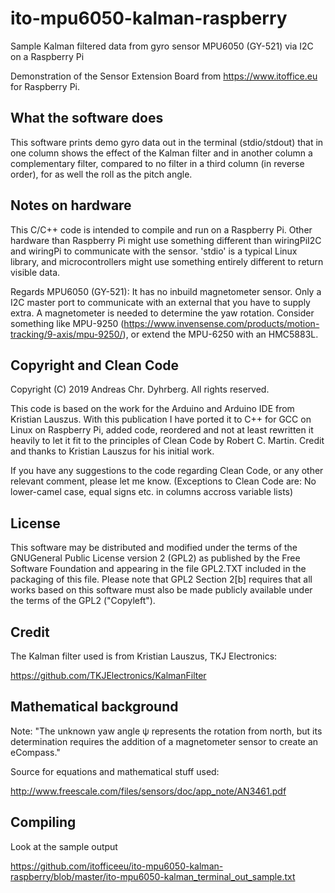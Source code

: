 # ito-mpu6050-kalman-raspberry
Sample Kalman filtered data from gyro sensor MPU6050 (GY-521) via I2C on a Raspberry Pi

Demonstration of the Sensor Extension Board from https://www.itoffice.eu for Raspberry Pi.

## What the software does
This software prints demo gyro data out in the terminal (stdio/stdout) that in one column shows the effect of the Kalman filter and in another column a complementary filter, compared to no filter in a third column (in reverse order), for as well the roll as the pitch angle.

## Notes on hardware
This C/C++ code is intended to compile and run on a Raspberry Pi. Other hardware than Raspberry Pi might use something different than wiringPiI2C and wiringPi to communicate with the sensor. 'stdio' is a typical Linux library, and microcontrollers might use something entirely different to return visible data.

Regards MPU6050 (GY-521): It has no inbuild magnetometer sensor. Only a I2C master port to communicate with an external that you have to supply extra. A magnetometer is needed to determine the yaw rotation. Consider something like MPU-9250 (https://www.invensense.com/products/motion-tracking/9-axis/mpu-9250/), or extend the MPU-6250 with an HMC5883L.

## Copyright and Clean Code
Copyright (C) 2019 Andreas Chr. Dyhrberg. All rights reserved.

This code is based on the work for the Arduino and Arduino IDE from Kristian Lauszus. With this publication I have ported it to C++ for GCC on Linux on Raspberry Pi, added code, reordered and not at least rewritten it heavily to let it fit to the principles of Clean Code by Robert C. Martin. Credit and thanks to Kristian Lauszus for his initial work.

If you have any suggestions to the code regarding Clean Code, or any other relevant comment, please let me know. (Exceptions to Clean Code are: No lower-camel case, equal signs etc. in columns accross variable lists)

## License
This software may be distributed and modified under the terms of the GNUGeneral Public License version 2 (GPL2) as published by the Free Software Foundation and appearing in the file GPL2.TXT included in the packaging of this file. Please note that GPL2 Section 2[b] requires that all works based on this software must also be made publicly available under the terms of the GPL2 ("Copyleft").

## Credit
The Kalman filter used is from Kristian Lauszus, TKJ Electronics:

https://github.com/TKJElectronics/KalmanFilter

## Mathematical background
Note: "The unknown yaw angle ψ represents the rotation from north, but its determination requires the addition of a magnetometer sensor to create an eCompass."

Source for equations and mathematical stuff used: 

http://www.freescale.com/files/sensors/doc/app_note/AN3461.pdf

## Compiling
Look at the sample output

https://github.com/itofficeeu/ito-mpu6050-kalman-raspberry/blob/master/ito-mpu6050-kalman_terminal_out_sample.txt